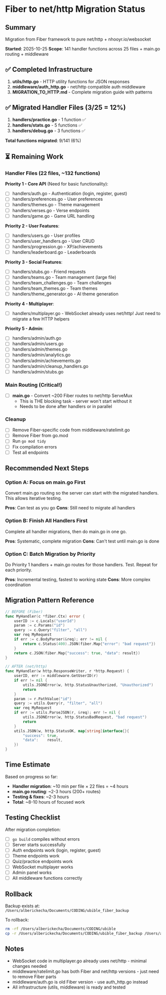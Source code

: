 # Fiber to net/http Migration Status

## Summary
Migration from Fiber framework to pure net/http + nhooyr.io/websocket

**Started**: 2025-10-25
**Scope**: 141 handler functions across 25 files + main.go routing + middleware

## ✅ Completed Infrastructure
1. **utils/http.go** - HTTP utility functions for JSON responses
2. **middleware/auth_http.go** - net/http compatible auth middleware
3. **MIGRATION_TO_HTTP.md** - Complete migration guide with patterns

## ✅ Migrated Handler Files (3/25 = 12%)
1. **handlers/practice.go** - 1 function ✅
2. **handlers/stats.go** - 5 functions ✅
3. **handlers/debug.go** - 3 functions ✅

**Total functions migrated**: 9/141 (6%)

## ⏳ Remaining Work

### Handler Files (22 files, ~132 functions)

**Priority 1 - Core API** (Need for basic functionality):
- [ ] handlers/auth.go - Authentication (login, register, guest)
- [ ] handlers/preferences.go - User preferences
- [ ] handlers/themes.go - Theme management
- [ ] handlers/verses.go - Verse endpoints
- [ ] handlers/game.go - Game URL handling

**Priority 2 - User Features**:
- [ ] handlers/users.go - User profiles
- [ ] handlers/user_handlers.go - User CRUD
- [ ] handlers/progression.go - XP/achievements
- [ ] handlers/leaderboard.go - Leaderboards

**Priority 3 - Social Features**:
- [ ] handlers/stubs.go - Friend requests
- [ ] handlers/teams.go - Team management (large file)
- [ ] handlers/team_challenges.go - Team challenges
- [ ] handlers/team_themes.go - Team themes
- [ ] handlers/theme_generator.go - AI theme generation

**Priority 4 - Multiplayer**:
- [ ] handlers/multiplayer.go - WebSocket already uses net/http! Just need to migrate a few HTTP helpers

**Priority 5 - Admin**:
- [ ] handlers/admin/auth.go
- [ ] handlers/admin/users.go
- [ ] handlers/admin/themes.go
- [ ] handlers/admin/analytics.go
- [ ] handlers/admin/achievements.go
- [ ] handlers/admin/cleanup_handlers.go
- [ ] handlers/admin/stubs.go

### Main Routing (Critical!)
- [ ] **main.go** - Convert ~200 Fiber routes to net/http ServeMux
  - This is THE blocking task - server won't start without it
  - Needs to be done after handlers or in parallel

### Cleanup
- [ ] Remove Fiber-specific code from middleware/ratelimit.go
- [ ] Remove Fiber from go.mod
- [ ] Run `go mod tidy`
- [ ] Fix compilation errors
- [ ] Test all endpoints

## Recommended Next Steps

### Option A: Focus on main.go First
Convert main.go routing so the server can start with the migrated handlers. This allows iterative testing.

**Pros**: Can test as you go
**Cons**: Still need to migrate all handlers

### Option B: Finish All Handlers First
Complete all handler migrations, then do main.go in one go.

**Pros**: Systematic, complete migration
**Cons**: Can't test until main.go is done

### Option C: Batch Migration by Priority
Do Priority 1 handlers + main.go routes for those handlers. Test. Repeat for each priority.

**Pros**: Incremental testing, fastest to working state
**Cons**: More complex coordination

## Migration Pattern Reference

```go
// BEFORE (Fiber)
func MyHandler(c *fiber.Ctx) error {
    userID := c.Locals("userId")
    param := c.Params("id")
    query := c.Query("filter", "all")
    var req MyRequest
    if err := c.BodyParser(&req); err != nil {
        return c.Status(400).JSON(fiber.Map{"error": "bad request"})
    }
    return c.JSON(fiber.Map{"success": true, "data": result})
}

// AFTER (net/http)
func MyHandler(w http.ResponseWriter, r *http.Request) {
    userID, err := middleware.GetUserID(r)
    if err != nil {
        utils.JSONError(w, http.StatusUnauthorized, "Unauthorized")
        return
    }
    param := r.PathValue("id")
    query := utils.Query(r, "filter", "all")
    var req MyRequest
    if err := utils.ParseJSON(r, &req); err != nil {
        utils.JSONError(w, http.StatusBadRequest, "bad request")
        return
    }
    utils.JSON(w, http.StatusOK, map[string]interface{}{
        "success": true,
        "data":    result,
    })
}
```

## Time Estimate

Based on progress so far:
- **Handler migration**: ~10 min per file × 22 files = ~4 hours
- **main.go routing**: ~2-3 hours (200+ routes)
- **Testing & fixes**: ~2-3 hours
- **Total**: ~8-10 hours of focused work

## Testing Checklist

After migration completion:
- [ ] `go build` compiles without errors
- [ ] Server starts successfully
- [ ] Auth endpoints work (login, register, guest)
- [ ] Theme endpoints work
- [ ] Quiz/practice endpoints work
- [ ] WebSocket multiplayer works
- [ ] Admin panel works
- [ ] All middleware functions correctly

## Rollback

Backup exists at: `/Users/alberickecha/Documents/CODING/ubible_fiber_backup`

To rollback:
```bash
rm -rf /Users/alberickecha/Documents/CODING/ubible
cp -r /Users/alberickecha/Documents/CODING/ubible_fiber_backup /Users/alberickecha/Documents/CODING/ubible
```

## Notes
- WebSocket code in multiplayer.go already uses net/http - minimal changes needed
- middleware/ratelimit.go has both Fiber and net/http versions - just need to remove Fiber parts
- middleware/auth.go is old Fiber version - use auth_http.go instead
- All infrastructure (utils, middleware) is ready and tested
